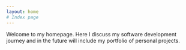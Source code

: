 ```yaml
---
layout: home
# Index page
---
```


Welcome to my homepage. Here I discuss my software development journey and in the future will include my portfolio of personal projects.
